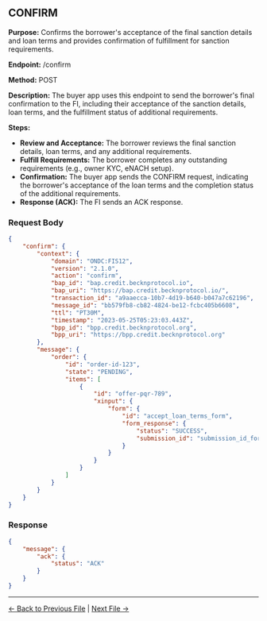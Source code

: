## CONFIRM

**Purpose:** Confirms the borrower's acceptance of the final sanction details and loan terms and provides confirmation of fulfillment for sanction requirements.

**Endpoint:** /confirm

**Method:** POST

**Description:** The buyer app uses this endpoint to send the borrower's final confirmation to the FI, including their acceptance of the sanction details, loan terms, and the fulfillment status of additional requirements.

**Steps:**
  - **Review and Acceptance:** The borrower reviews the final sanction details, loan terms, and any additional requirements.
  - **Fulfill Requirements:** The borrower completes any outstanding requirements (e.g., owner KYC, eNACH setup).
  - **Confirmation:** The buyer app sends the CONFIRM request, indicating the borrower's acceptance of the loan terms and the completion status of the additional requirements.
  - **Response (ACK):** The FI sends an ACK response.



### Request Body

``` json
{
    "confirm": {
        "context": {
            "domain": "ONDC:FIS12",
            "version": "2.1.0",
            "action": "confirm",
            "bap_id": "bap.credit.becknprotocol.io",
            "bap_uri": "https://bap.credit.becknprotocol.io/",
            "transaction_id": "a9aaecca-10b7-4d19-b640-b047a7c62196",
            "message_id": "bb579fb8-cb82-4824-be12-fcbc405b6608",
            "ttl": "PT30M",
            "timestamp": "2023-05-25T05:23:03.443Z",
            "bpp_id": "bpp.credit.becknprotocol.org",
            "bpp_uri": "https://bpp.credit.becknprotocol.org"
        },
        "message": {
            "order": {
                "id": "order-id-123",
                "state": "PENDING",
                "items": [
                    {
                        "id": "offer-pqr-789",
                        "xinput": {
                            "form": {
                                "id": "accept_loan_terms_form",
                                "form_response": {
                                    "status": "SUCCESS",
                                    "submission_id": "submission_id_for_loan_terms"
                                }
                            }
                        }
                    }
                ]
            }
        }
    }
}
```

### Response

```json
{
    "message": {
        "ack": {
            "status": "ACK"
        }
    }
}
```


---

<p align="center">

[← Back to Previous File](on_init_3.md) | [Next File →](on_confirm.md)

</p>

